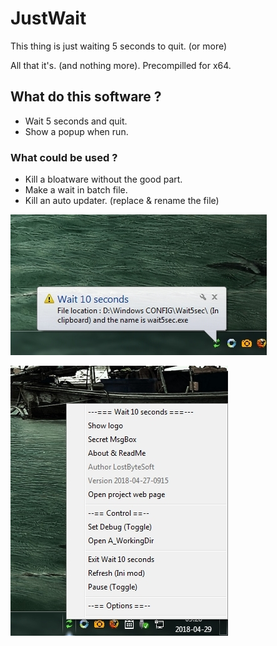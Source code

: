 # JustWait
This thing is just waiting 5 seconds to quit. (or more) 

All that it's. (and nothing more). Precompilled for x64.


## What do this software ?

- Wait 5 seconds and quit.
- Show a popup when run.

### What could be used ?

- Kill a bloatware without the good part.
- Make a wait in batch file.
- Kill an auto updater. (replace & rename the file)

![Screenshot](Picture_1.jpg)

![Screenshot](Picture_2.jpg)
